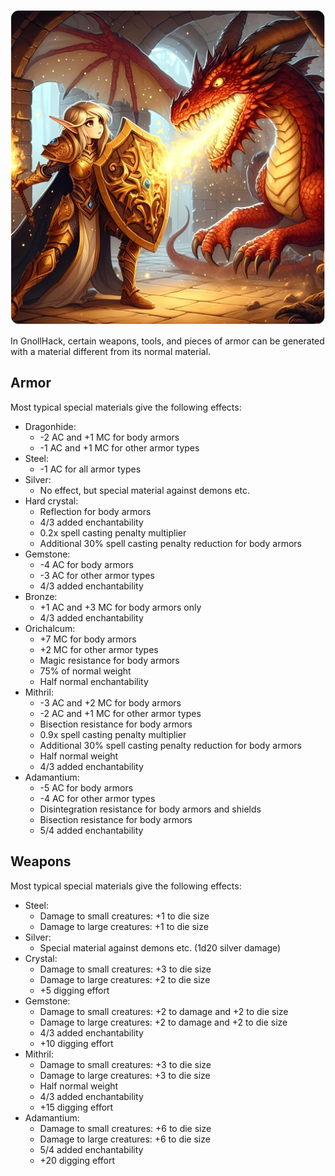![object-materials](/uploads/Object%20Materials/object-materials.webp)

In GnollHack, certain weapons, tools, and pieces of armor can be generated with a material different from its normal material.

## Armor

Most typical special materials give the following effects:
- Dragonhide:
    - -2 AC and +1 MC for body armors
    - -1 AC and +1 MC for other armor types
- Steel:
    - -1 AC for all armor types
- Silver:
    - No effect, but special material against demons etc.
- Hard crystal: 
    - Reflection for body armors
    - 4/3 added enchantability
    - 0.2x spell casting penalty multiplier
    - Additional 30% spell casting penalty reduction for body armors
- Gemstone: 
    - -4 AC for body armors
    - -3 AC for other armor types
    - 4/3 added enchantability
- Bronze:
    - +1 AC and +3 MC for body armors only
    - 4/3 added enchantability
- Orichalcum: 
    - +7 MC for body armors
    - +2 MC for other armor types
    - Magic resistance for body armors
    - 75% of normal weight
    - Half normal enchantability
- Mithril: 
    - -3 AC and +2 MC for body armors
    - -2 AC and +1 MC for other armor types
    - Bisection resistance for body armors
    - 0.9x spell casting penalty multiplier
    - Additional 30% spell casting penalty reduction for body armors
    - Half normal weight
    - 4/3 added enchantability
- Adamantium: 
    - -5 AC for body armors
    - -4 AC for other armor types
    - Disintegration resistance for body armors and shields
    - Bisection resistance for body armors
    - 5/4 added enchantability

## Weapons

Most typical special materials give the following effects:
- Steel:
    - Damage to small creatures: +1 to die size
    - Damage to large creatures: +1 to die size
- Silver:
    - Special material against demons etc. (1d20 silver damage)
- Crystal:
    - Damage to small creatures: +3 to die size
    - Damage to large creatures: +2 to die size
    - +5 digging effort
- Gemstone:
    - Damage to small creatures: +2 to damage and +2 to die size
    - Damage to large creatures: +2 to damage and +2 to die size
    - 4/3 added enchantability
    - +10 digging effort
- Mithril: 
    - Damage to small creatures: +3 to die size
    - Damage to large creatures: +3 to die size
    - Half normal weight
    - 4/3 added enchantability
    - +15 digging effort
- Adamantium: 
    - Damage to small creatures: +6 to die size
    - Damage to large creatures: +6 to die size
    - 5/4 added enchantability
    - +20 digging effort
